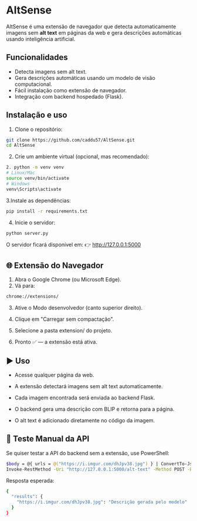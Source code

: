 # AltSense

AltSense é uma extensão de navegador que detecta automaticamente imagens sem **alt text** em páginas da web e gera descrições automáticas usando inteligência artificial.
## Funcionalidades

- Detecta imagens sem alt text.
- Gera descrições automáticas usando um modelo de visão computacional.
- Fácil instalação como extensão de navegador.
- Integração com backend hospedado (Flask).

## Instalação e uso

1. Clone o repositório:
```bash
git clone https://github.com/caddu57/AltSense.git
cd AltSense
```
2. Crie um ambiente virtual (opcional, mas recomendado):
```bash 
2. python -m venv venv
# Linux/Mac
source venv/bin/activate  
# Windows
venv\Scripts\activate
```

3.Instale as dependências:
```bash
pip install -r requirements.txt
```

4. Inicie o servidor:
```bash
python server.py
```

O servidor ficará disponível em:
👉 http://127.0.0.1:5000

## 🌐 Extensão do Navegador
1. Abra o Google Chrome (ou Microsoft Edge).
2. Vá para:
```bash
chrome://extensions/
```
3. Ative o Modo desenvolvedor (canto superior direito).

4. Clique em "Carregar sem compactação".

5. Selecione a pasta extension/ do projeto.

6. Pronto ✅ — a extensão está ativa.

## ▶️ Uso
- Acesse qualquer página da web.

- A extensão detectará imagens sem alt text automaticamente.

- Cada imagem encontrada será enviada ao backend Flask.

- O backend gera uma descrição com BLIP e retorna para a página.

- O alt text é adicionado diretamente no código da imagem.

## 🧪 Teste Manual da API
Se quiser testar a API do backend sem a extensão, use PowerShell:
```bash
$body = @{ urls = @("https://i.imgur.com/dhJpv38.jpg") } | ConvertTo-Json
Invoke-RestMethod -Uri "http://127.0.0.1:5000/alt-text" -Method POST -Body $body -ContentType "application/json"
```
Resposta esperada:
```bash
{
  "results": {
    "https://i.imgur.com/dhJpv38.jpg": "Descrição gerada pelo modelo"
  }
}
```